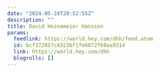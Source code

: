 ```yaml
---
date: "2024-05-24T20:52:55Z"
description: ""
title: David Heinemeier Hansson
params:
  feedlink: https://world.hey.com/dhh/feed.atom
  id: bcf372857c4323bf1fe6872f68aa9314
  link: https://world.hey.com/dhh
  blogrolls: []
---
```

